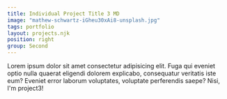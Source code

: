 ```yaml
---
title: Individual Project Title 3 MD
image: "mathew-schwartz-iGheu30xAi8-unsplash.jpg"
tags: portfolio
layout: projects.njk
position: right
group: Second
---
```

Lorem ipsum dolor sit amet consectetur adipisicing elit. Fuga qui eveniet optio nulla quaerat eligendi dolorem explicabo, consequatur veritatis iste eum? Eveniet error laborum voluptates, voluptate perferendis saepe? Nisi, I'm project3!